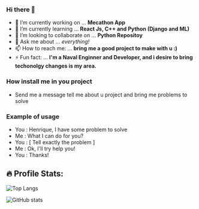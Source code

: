 ### Hi there 👋


- 🔭 I’m currently working on ... **Mecathon App**
- 🌱 I’m currently learning ... **React Js, C++ and Python (Django and ML)**
- 👯 I’m looking to collaborate on ... **Python Repositoy**
- 💬 Ask me about ... *everything!*
- 📫 How to reach me: ... **bring me a good project to make with u :)**
- ⚡ Fun fact: ... **I'm a Naval Enginner and Developer, and i desire to bring techonolgy changes is my area.**

### How install me in you project
- Send me a message tell me about u project and bring me problems to solve

### Example of usage
- You : Henrique, I have some problem to solve
- Me : What I can do for you?
- You : \[ Tell exactly the problem \]
- Me : Ok, I'll try help you!
- You : Thanks!

## 🔥 Profile Stats:
  
![Top Langs](https://github-readme-stats.vercel.app/api/top-langs/?username=rickymal&theme=midnight-purple)

![GitHub stats](https://github-readme-stats.vercel.app/api?username=rickymal&show_icons=true&theme=midnight-purple) 
